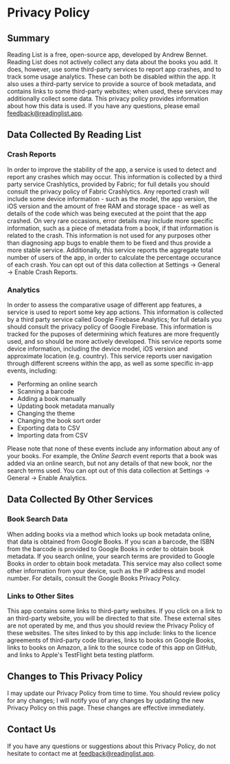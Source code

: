 # Privacy Policy

## Summary
Reading List is a free, open-source app, developed by Andrew Bennet. Reading List does not actively collect any data about the books you add. It does, however, use some third-party services to report app crashes, and to track some usage analytics. These can both be disabled within the app. It also uses a third-party service to provide a source of book metadata, and contains links to some third-party websites; when used, these services may additionally collect some data. This privacy policy provides information about how this data is used. If you have any questions, please email feedback@readinglist.app.

## Data Collected By Reading List
### Crash Reports
In order to improve the stability of the app, a service is used to detect and report any crashes which may occur. This information is collected by a third party service Crashlytics, provided by Fabric; for full details you should consult the privacy policy of Fabric Crashlytics. Any reported crash will include some device information - such as the model, the app version, the iOS version and the amount of free RAM and storage space - as well as details of the code which was being executed at the point that the app crashed. On very rare occasions, error details may include more specific information, such as a piece of metadata from a book, if that information is related to the crash. This information is not used for any purposes other than diagnosing app bugs to enable them to be fixed and thus provide a more stable service. Additionally, this service reports the aggregate total number of users of the app, in order to calculate the percentage occurance of each crash. You can opt out of this data collection at Settings &rarr; General &rarr; Enable Crash Reports.

### Analytics
In order to assess the comparative usage of different app features, a service is used to report some key app actions. This information is collected by a third party service called Google Firebase Analytics; for full details you should consult the privacy policy of Google Firebase. This information is tracked for the puposes of determining which features are more frequently used, and so should be more actively developed. This service reports some device information, including the device model, iOS version and approximate location (e.g. country). This service reports user navigation through different screens within the app, as well as some specific in-app events, including:

- Performing an online search
- Scanning a barcode
- Adding a book manually
- Updating book metadata manually
- Changing the theme
- Changing the book sort order
- Exporting data to CSV
- Importing data from CSV

Please note that none of these events include any information about any of your books. For example, the _Online Search_ event reports that a book was added via an online search, but not any details of that new book, nor the search terms used. You can opt out of this data collection at Settings &rarr; General &rarr; Enable Analytics.

## Data Collected By Other Services

### Book Search Data
When adding books via a method which looks up book metadata online, that data is obtained from Google Books. If you scan a barcode, the ISBN from the barcode is provided to Google Books in order to obtain book metadata. If you search online, your search terms are provided to Google Books in order to obtain book metadata. This service may also collect some other information from your device, such as the IP address and model number. For details, consult the Google Books Privacy Policy.

### Links to Other Sites
This app contains some links to third-party websites. If you click on a link to an third-party website, you will be directed to that site. These external sites are not operated by me, and thus you should review the Privacy Policy of these websites. The sites linked to by this app include: links to the licence agreements of third-party code libraries, links to books on Google Books, links to books on Amazon, a link to the source code of this app on GitHub, and links to Apple's TestFlight beta testing platform.

## Changes to This Privacy Policy
I may update our Privacy Policy from time to time. You should review policy for any changes; I will notify you of any changes by updating the new Privacy Policy on this page. These changes are effective immediately.

## Contact Us
If you have any questions or suggestions about this Privacy Policy, do not hesitate to contact me at feedback@readinglist.app.
